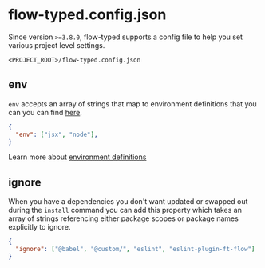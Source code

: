 # flow-typed.config.json

Since version `>=3.8.0`, flow-typed supports a config file to help you set various project level settings.

`<PROJECT_ROOT>/flow-typed.config.json`

## env

`env` accepts an array of strings that map to environment definitions that you can you can find [here](https://github.com/flow-typed/flow-typed/tree/master/definitions/environments).

```json
{
  "env": ["jsx", "node"],
}
```

Learn more about [environment definitions](env-definitions.md)

## ignore

When you have a dependencies you don't want updated or swapped out during the `install` command you can add this property which takes an array of strings referencing either package scopes or package names explicitly to ignore.

```json
{
  "ignore": ["@babel", "@custom/", "eslint", "eslint-plugin-ft-flow"]
}
```
